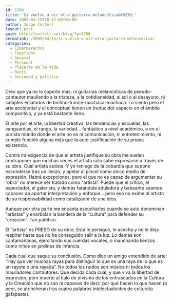 ```yaml
---
id: 1760
title: 'Si vuelvo a oir otra guitarra melancólica&#8230;'
date: 2009-04-15T10:13:03+00:00
author: Jorge Cortell
layout: post
guid: http://cortell.net/blog/?p=1760
permalink: /2009/04/15/si-vuelvo-a-oir-otra-guitarra-melancolica/
categories:
  - CiberDerechos
  - Copyfight
  - General
  - Personal
  - Placeres de la vida
  - Rants
  - Sociedad y polí­tica
---
```

Creo que ya no lo soporto más: ni guitarras melancólicas de pseudo-cantautor maullando a la tristeza, a la cotidianeidad, al sol o al desayuno, ni samples enlatados de techno-trance-machaca-machaca. Lo siento pero el arte accidental y el conceptual tienen un (reducido) espacio en el ámbito compositivo, y ya está bastante lleno.

El arte por el arte, la libertad creativa, las tendencias y escuelas, las vanguardias, el rango, la variedad&#8230; fantástico a nivel académico, o en el purista mundo donde el arte no es ni comunicación, ni entretenimiento, ni cumple función alguna más que la auto-justificación de su propia existencia.

Contra mi exigencia de que el artista justifique su obra me suelen contraponer que muchas veces el artista sólo sabe expresarse a través de su obra. Cual artista autista. Y yo reniego de la cobardía que supone esconderse tras un lienzo, y apelar al pincel como único medio de expresión. Habrá excepciones, pero el que no es capaz de argumentar su &#8220;obra&#8221; no merece ser tratado como &#8220;artista&#8221;. Puede que el crítico, el espectador, el galerista, y demás farándula aduladora y babeante seamos capaces de aportar interpretación y enfoque&#8230; pero eso no exime al artista de su responsabilidad como catalizador de una idea.

Aunque por otra parte me encanta escucharles cuando se auto denominan &#8220;artistas&#8221; y enarbolan la bandera de la &#8220;cultura&#8221; para defender su &#8220;creación&#8221;. Tan patético.

El &#8220;artista&#8221; es PRESO de su obra. Esta le persigue, le acecha y no le deja respirar hasta que no ha conseguido salir a la luz. Lo demás son cantamañanas, ejercitando sus cuerdas vocales, o manchando lienzos como niños en jardines de infancia.

Cada cual que saque su conclusión. Como dice un amigo entendido de arte: &#8220;Hay que ver muchas rayas para distinguir lo que es una raya de lo que es un rayote o una rayada&#8221;. No todos los ruidos son música ni todos los maulladores cantautores. Que decida cada cual, y que viva la libertad de expresión, pero muerte al halo de divismo de los enfrascados en la Cultura y la Creación que no son ni capaces de decir por qué hacen lo que hacen (o peor, se atrincheran tras cuatro palabros intelectualoides de cultureta gafapasta).